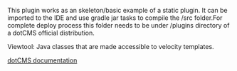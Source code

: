 This plugin works as an skeleton/basic example of a static plugin. It can be imported to the IDE and use gradle jar tasks to compile the /src folder.For complete deploy process this folder needs to be under /plugins directory of a dotCMS official distribution.

Viewtool: Java classes that are made accessible to velocity templates.

[dotCMS documentation](https://dotcms.com/docs/latest/custom-viewtool-example)
